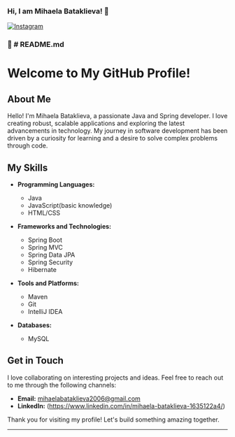 ### Hi, I am Mihaela Bataklieva! 👋
[![Instagram](https://img.shields.io/badge/-Instagram-e4405f?style=flat-square&logo=Instagram&logoColor=white)](https://instagram.com/m_bataklieva?igshid=OTk0YzhjMDVlZA==
)
### 🌱 # README.md

# Welcome to My GitHub Profile!

## About Me

Hello! I'm Mihaela Bataklieva, a passionate Java and Spring developer. I love creating robust, scalable applications and exploring the latest advancements in technology. My journey in software development has been driven by a curiosity for learning and a desire to solve complex problems through code.

## My Skills

- **Programming Languages:**
  - Java
  - JavaScript(basic knowledge)
  - HTML/CSS

- **Frameworks and Technologies:**
  - Spring Boot
  - Spring MVC
  - Spring Data JPA
  - Spring Security
  - Hibernate

- **Tools and Platforms:**
  - Maven
  - Git
  - IntelliJ IDEA

- **Databases:**
  - MySQL


## Get in Touch

I love collaborating on interesting projects and ideas. Feel free to reach out to me through the following channels:

- **Email:** mihaelabataklieva2006@gmail.com
- **LinkedIn:** (https://www.linkedin.com/in/mihaela-bataklieva-1635122a4/)

Thank you for visiting my profile! Let's build something amazing together.

---


